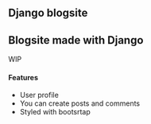 ## Django blogsite
Blogsite made with Django
---
WIP
#### Features
- User profile
- You can create posts and comments
- Styled with bootsrtap
